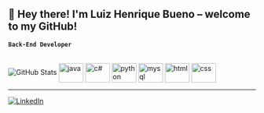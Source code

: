 ## 👋 Hey there! I'm Luiz Henrique Bueno – welcome to my GitHub! 

**`Back-End Developer`**

<img src="https://github-readme-stats.vercel.app/api/top-langs/?username=LuizBueno1&theme=tokyonight&layout=compact&cache_seconds=21600&langs_count=10" alt="GitHub Stats"/>
  
<div style="display: inline-block;"><br>
<img align="center" width="50" height="40" src="https://cdn.jsdelivr.net/gh/devicons/devicon@latest/icons/java/java-original.svg" alt="java">
<img align="center" width="50" height="40" src="https://cdn.jsdelivr.net/gh/devicons/devicon@latest/icons/csharp/csharp-original.svg" alt="c#">
<img align="center" width="50" height="40" src="https://cdn.jsdelivr.net/gh/devicons/devicon@latest/icons/python/python-original.svg" alt="python">
<img align="center" width="50" height="40" src="https://cdn.jsdelivr.net/gh/devicons/devicon@latest/icons/mysql/mysql-original.svg" alt="mysql">
<img align="center" width="50" height="40" src="https://cdn.jsdelivr.net/gh/devicons/devicon@latest/icons/html5/html5-original.svg" alt="html">
<img align="center" width="50" height="40" src="https://cdn.jsdelivr.net/gh/devicons/devicon@latest/icons/css3/css3-original.svg" alt="css">
</div>

---

<div>
  <a href="https://www.linkedin.com/in/luiz-henrique-bueno-152ba329a/" target="_blank">
    <img src="https://img.shields.io/badge/LinkedIn-0077B5?style=for-the-badge&logo=linkedin&logoColor=white" alt="LinkedIn">
  </a>
</div>

<!--
**LuizBueno1/LuizBueno1** is a ✨ _special_ ✨ repository because its `README.md` (this file) appears on your GitHub profile.

Here are some ideas to get you started:

- 🔭 I’m currently working on ...
- 🌱 I’m currently learning ...
- 👯 I’m looking to collaborate on ...
- 🤔 I’m looking for help with ...
- 💬 Ask me about ...
- 📫 How to reach me: ...
- 😄 Pronouns: ...
- ⚡ Fun fact: ...
-->
